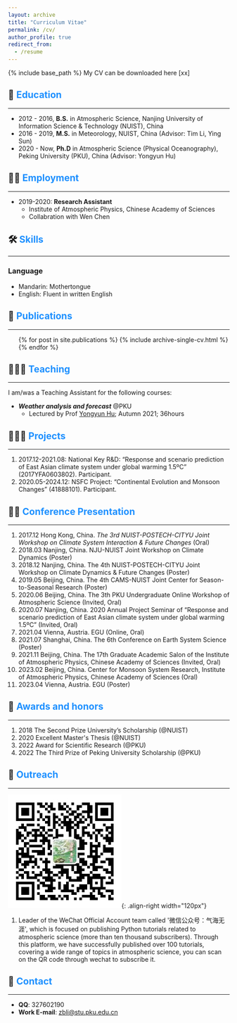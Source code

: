 ```yaml
---
layout: archive
title: "Curriculum Vitae"
permalink: /cv/
author_profile: true
redirect_from:
  - /resume
---
```


{% include base_path %}
My CV can be downloaded here [xx]

## 🏫 <span style="color:#1E90FF">Education</span>
------
- 2012 - 2016, **B.S.** in Atmospheric Science, Nanjing University of Information Science & Technology (NUIST), China
- 2016 - 2019, **M.S.** in Meteorology, NUIST, China (Advisor: Tim Li, Ying Sun)
- 2020 - Now,  **Ph.D** in Atmospheric Science (Physical Oceanography), Peking University (PKU), China (Advisor: Yongyun Hu)

## 👨‍💻 <span style="color:#1E90FF">Employment</span>
------
* 2019-2020: **Research Assistant**
  * Institute of Atmospheric Physics, Chinese   Academy of Sciences
  * Collabration with Wen Chen

## 🛠️ <span style="color:#1E90FF">Skills</span>
------
### Language
- Mandarin: Mothertongue
- English: Fluent in written English

## 📰 <span style="color:#1E90FF">Publications</span>
------
  <ul>{% for post in site.publications %}
    {% include archive-single-cv.html %}
  {% endfor %}</ul>

## 🧑🏻‍🏫 <span style="color:#1E90FF">Teaching</span>
------
I am/was a Teaching Assistant for the following courses:
- ***Weather analysis and forecast*** @PKU
  - Lectured by Prof [Yongyun Hu](https://faculty.pku.edu.cn/yyhu/zh_CN/index.htm/); Autumn  2021; 36hours

## 👨🏻‍🔬 <span style="color:#1E90FF">Projects</span>
------
1. 2017.12-2021.08: National Key R&D: “Response and scenario prediction of East Asian climate system under global warming 1.5ºC” (2017YFA0603802). Participant.
2. 2020.05-2024.12: NSFC Project: “Continental Evolution and Monsoon Changes” (41888101). Participant.

## 👨🏻‍ <span style="color:#1E90FF">Conference Presentation</span>
------
1. 2017.12 Hong Kong, China. _The 3rd NUIST-POSTECH-CITYU Joint Workshop on Climate System Interaction & Future Changes_ (Oral)
2. 2018.03 Nanjing, China. NJU-NUIST Joint Workshop on Climate Dynamics (Poster)
3. 2018.12 Nanjing, China. The 4th NUIST-POSTECH-CITYU Joint Workshop on Climate Dynamics & Future Changes (Poster)
4. 2019.05 Beijing, China. The 4th CAMS-NUIST Joint Center for Season-to-Seasonal Research (Poster)
5. 2020.06 Beijing, China. The 3th PKU Undergraduate Online Workshop of Atmospheric Science (Invited, Oral)
6. 2020.07 Nanjing, China. 2020 Annual Project Seminar of “Response and scenario prediction of East Asian climate system under global warming 1.5ºC” (Invited, Oral)
7. 2021.04 Vienna, Austria. EGU (Online, Oral)
8. 2021.07 Shanghai, China. The 6th Conference on Earth System Science (Poster)
9. 2021.11 Beijing, China. The 17th Graduate Academic Salon of the Institute of Atmospheric Physics, Chinese Academy of Sciences (Invited, Oral)
10. 2023.02 Beijing, China. Center for Monsoon System Research, Institute of Atmospheric Physics, Chinese Academy of Sciences (Oral)
11. 2023.04 Vienna, Austria. EGU (Poster)

## 🏅 <span style="color:#1E90FF">Awards and honors</span>
------
1. 2018 The Second Prize University’s Scholarship (@NUIST)
2. 2020 Excellent Master's Thesis (@NUIST)
3. 2022 Award for Scientific Research (@PKU)
4. 2022 The Third Prize of Peking University Scholarship (@PKU)

## 🗿 <span style="color:#1E90FF">Outreach</span>
------
![气海无涯公众号二维码](/images/wechat.jpg){: .align-right width="120px"}
1. Leader of the WeChat Official Account team called '微信公众号：气海无涯', which is focused on publishing Python tutorials related to atmospheric science (more than ten thousand subscribers). Through this platform, we have successfully published over 100 tutorials, covering a wide range of topics in atmospheric science, you can scan on the QR code through wechat to subscribe it.

## 🤙 <span style="color:#1E90FF">Contact</span>
------
- **QQ**: 327602190
- **Work E-mail**: zbli@stu.pku.edu.cn

<style>
hr:nth-of-type(1) {
 border-color: #1E90FF !important;
}
hr:nth-of-type(2) {
 border-color: #1E90FF !important;
}
hr:nth-of-type(3) {
 border-color: #1E90FF !important;
}
hr:nth-of-type(4) {
 border-color: #1E90FF !important;
}
hr:nth-of-type(5) {
 border-color: #1E90FF !important;
}
hr:nth-of-type(6) {
 border-color: #1E90FF !important;
}
hr:nth-of-type(7) {
 border-color: #1E90FF !important;
}
hr:nth-of-type(8) {
 border-color: #1E90FF !important;
}
hr:nth-of-type(9) {
 border-color: #1E90FF !important;
}
hr:nth-of-type(10) {
 border-color: #1E90FF !important;
}
hr:nth-of-type(11) {
 border-color: #1E90FF !important;
}
hr:nth-of-type(12) {
 border-color: #1E90FF !important;
}
</style>
